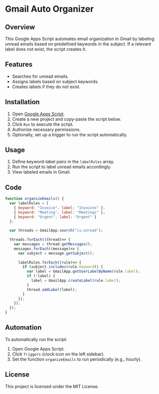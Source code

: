 # Gmail Auto Organizer

## Overview
This Google Apps Script automates email organization in Gmail by labeling unread emails
based on predefined keywords in the subject.
If a relevant label does not exist, the script creates it.

## Features
- Searches for unread emails.
- Assigns labels based on subject keywords.
- Creates labels if they do not exist.

## Installation
1. Open [Google Apps Script](https://script.google.com/).
2. Create a new project and copy-paste the script below.
3. Click `Run` to execute the script.
4. Authorize necessary permissions.
5. Optionally, set up a trigger to run the script automatically.

## Usage
1. Define keyword-label pairs in the `labelRules` array.
2. Run the script to label unread emails accordingly.
3. View labeled emails in Gmail.

## Code
```javascript
function organizeEmails() {
  var labelRules = [
    { keyword: "Invoice", label: "Invoices" },
    { keyword: "Meeting", label: "Meetings" },
    { keyword: "Urgent", label: "Urgent" }
  ];
  
  var threads = GmailApp.search("is:unread");
  
  threads.forEach((thread)=> {
    var messages = thread.getMessages();
    messages.forEach((message)=> {
      var subject = message.getSubject();
      
      labelRules.forEach((rule)=> {
        if (subject.includes(rule.keyword)) {
          var label = GmailApp.getUserLabelByName(rule.label);
          if (!label) {
            label = GmailApp.createLabel(rule.label);
          }
          thread.addLabel(label);
        }
      });
    });
  });
}
```

## Automation
To automatically run the script:
1. Open Google Apps Script.
2. Click `Triggers` (clock icon on the left sidebar).
3. Set the function `organizeEmails` to run periodically (e.g., hourly).

## License
This project is licensed under the MIT License.
